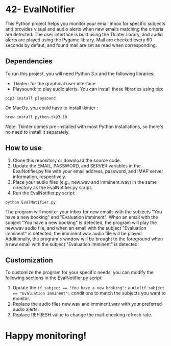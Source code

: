 # 42- EvalNotifier
This Python project helps you monitor your email inbox for specific subjects and provides visual and audio alerts when new emails matching the criteria are detected.
The user interface is built using the Tkinter library, and audio alerts are played using the Pygame library.
Mail are checked every 60 seconds by defaut, and found mail are set as read when corresponding.

## Dependencies
To run this project, you will need Python 3.x and the following libraries:
- Tkinter: for the graphical user interface.
- Playsound: to play audio alerts.
You can install these libraries using pip:

```pip3 install playsound```

On MacOs, you could have to install tkinter :

```brew install python-tk@3.10```

Note: Tkinter comes pre-installed with most Python installations, so there's no need to install it separately.

## How to use
1. Clone this repository or download the source code.
2. Update the EMAIL, PASSWORD, and SERVER variables in the EvalNotifier.py file with your email address, password, and IMAP server information, respectively.
3. Place your audio files (e.g., new.wav and imminent.wav) in the same directory as the EvalNotifier.py script.
4. Run the EvalNotifier.py script:

```python EvalNotifier.py```

The program will monitor your inbox for new emails with the subjects "You have a new booking" and "Evaluation imminent".
When an email with the subject "You have a new booking" is detected, the program will play the new.wav audio file,
and when an email with the subject "Evaluation imminent" is detected, the imminent.wav audio file will be played.
Additionally, the program's window will be brought to the foreground when a new email with the subject "Evaluation imminent" is detected.

## Customization
To customize the program for your specific needs, you can modify the following sections in the EvalNotifier.py script:
1. Update the `if subject == "You have a new booking":` and `elif subject == "Evaluation imminent":` conditions to match the subjects you want to monitor.
2. Replace the audio files new.wav and imminent.wav with your preferred audio alerts.
3. Replace REFRESH value to change the mail-checking refresh rate.

# Happy monitoring!

